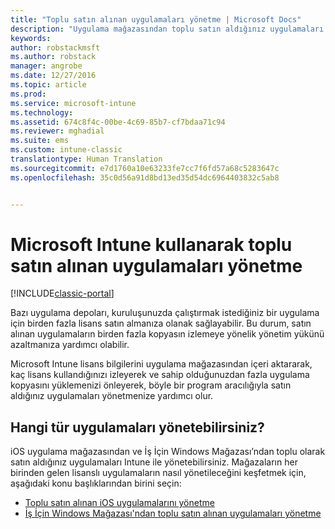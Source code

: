 ```yaml
---
title: "Toplu satın alınan uygulamaları yönetme | Microsoft Docs"
description: "Uygulama mağazasından toplu satın aldığınız uygulamaları yönetmek için, Intune’u nasıl kullanabileceğinizi öğrenin."
keywords: 
author: robstackmsft
ms.author: robstack
manager: angrobe
ms.date: 12/27/2016
ms.topic: article
ms.prod: 
ms.service: microsoft-intune
ms.technology: 
ms.assetid: 674c8f4c-00be-4c69-85b7-cf7bdaa71c94
ms.reviewer: mghadial
ms.suite: ems
ms.custom: intune-classic
translationtype: Human Translation
ms.sourcegitcommit: e7d1760a10e63233fe7cc7f6fd57a68c5283647c
ms.openlocfilehash: 35c0d56a91d8bd13ed35d54dc6964403832c5ab8


---
```


# <a name="manage-volume-purchased-apps-using-microsoft-intune"></a>Microsoft Intune kullanarak toplu satın alınan uygulamaları yönetme

[!INCLUDE[classic-portal](../includes/classic-portal.md)]

Bazı uygulama depoları, kuruluşunuzda çalıştırmak istediğiniz bir uygulama için birden fazla lisans satın almanıza olanak sağlayabilir. Bu durum, satın alınan uygulamaların birden fazla kopyasın izlemeye yönelik yönetim yükünü azaltmanıza yardımcı olabilir.

Microsoft Intune lisans bilgilerini uygulama mağazasından içeri aktararak, kaç lisans kullandığınızı izleyerek ve sahip olduğunuzdan fazla uygulama kopyasını yüklemenizi önleyerek, böyle bir program aracılığıyla satın aldığınız uygulamaları yönetmenize yardımcı olur.

## <a name="which-types-of-apps-can-you-manage"></a>Hangi tür uygulamaları yönetebilirsiniz?

iOS uygulama mağazasından ve İş İçin Windows Mağazası’ndan toplu olarak satın aldığınız uygulamaları Intune ile yönetebilirsiniz.
Mağazaların her birinden gelen lisanslı uygulamaların nasıl yönetileceğini keşfetmek için, aşağıdaki konu başlıklarından birini seçin:

- [Toplu satın alınan iOS uygulamalarını yönetme](manage-ios-apps-you-purchased-through-a-volume-purchase-program-with-microsoft-intune.md)
- [İş İçin Windows Mağazası'ndan toplu satın alınan uygulamaları yönetme](manage-apps-you-purchased-from-the-windows-store-for-business-with-microsoft-intune.md)



<!--HONumber=Dec16_HO5-->


